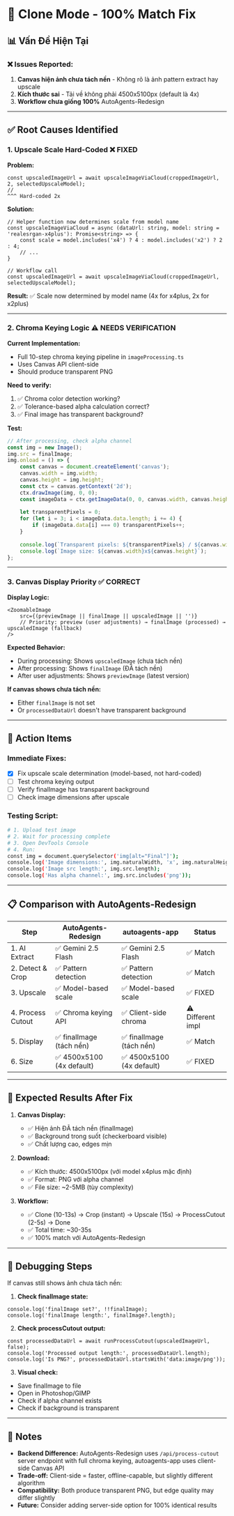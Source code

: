 # 🎯 Clone Mode - 100% Match Fix

## 📊 Vấn Đề Hiện Tại

### ❌ Issues Reported:
1. **Canvas hiện ảnh chưa tách nền** - Không rõ là ảnh pattern extract hay upscale
2. **Kích thước sai** - Tải về không phải 4500x5100px (default là 4x)
3. **Workflow chưa giống 100%** AutoAgents-Redesign

---

## ✅ Root Causes Identified

### 1. **Upscale Scale Hard-Coded** ❌ FIXED
**Problem:**
```tsx
const upscaledImageUrl = await upscaleImageViaCloud(croppedImageUrl, 2, selectedUpscaleModel);
//                                                                     ^^^ Hard-coded 2x
```

**Solution:**
```tsx
// Helper function now determines scale from model name
const upscaleImageViaCloud = async (dataUrl: string, model: string = 'realesrgan-x4plus'): Promise<string> => {
    const scale = model.includes('x4') ? 4 : model.includes('x2') ? 2 : 4;
    // ...
}

// Workflow call
const upscaledImageUrl = await upscaleImageViaCloud(croppedImageUrl, selectedUpscaleModel);
```

**Result:** ✅ Scale now determined by model name (4x for x4plus, 2x for x2plus)

---

### 2. **Chroma Keying Logic** ⚠️ NEEDS VERIFICATION

**Current Implementation:**
- Full 10-step chroma keying pipeline in `imageProcessing.ts`
- Uses Canvas API client-side
- Should produce transparent PNG

**Need to verify:**
1. ✅ Chroma color detection working?
2. ✅ Tolerance-based alpha calculation correct?
3. ✅ Final image has transparent background?

**Test:**
```javascript
// After processing, check alpha channel
const img = new Image();
img.src = finalImage;
img.onload = () => {
    const canvas = document.createElement('canvas');
    canvas.width = img.width;
    canvas.height = img.height;
    const ctx = canvas.getContext('2d');
    ctx.drawImage(img, 0, 0);
    const imageData = ctx.getImageData(0, 0, canvas.width, canvas.height);
    
    let transparentPixels = 0;
    for (let i = 3; i < imageData.data.length; i += 4) {
        if (imageData.data[i] === 0) transparentPixels++;
    }
    
    console.log(`Transparent pixels: ${transparentPixels} / ${canvas.width * canvas.height}`);
    console.log(`Image size: ${canvas.width}x${canvas.height}`);
};
```

---

### 3. **Canvas Display Priority** ✅ CORRECT

**Display Logic:**
```tsx
<ZoomableImage 
    src={(previewImage || finalImage || upscaledImage || '')}
    // Priority: preview (user adjustments) → finalImage (processed) → upscaledImage (fallback)
/>
```

**Expected Behavior:**
- During processing: Shows `upscaledImage` (chưa tách nền)
- After processing: Shows `finalImage` (ĐÃ tách nền)
- After user adjustments: Shows `previewImage` (latest version)

**If canvas shows chưa tách nền:**
- Either `finalImage` is not set
- Or `processedDataUrl` doesn't have transparent background

---

## 🔧 Action Items

### Immediate Fixes:
- [x] Fix upscale scale determination (model-based, not hard-coded)
- [ ] Test chroma keying output
- [ ] Verify finalImage has transparent background
- [ ] Check image dimensions after upscale

### Testing Script:
```bash
# 1. Upload test image
# 2. Wait for processing complete
# 3. Open DevTools Console
# 4. Run:
const img = document.querySelector('img[alt="Final"]');
console.log('Image dimensions:', img.naturalWidth, 'x', img.naturalHeight);
console.log('Image src length:', img.src.length);
console.log('Has alpha channel:', img.src.includes('png'));
```

---

## 📋 Comparison with AutoAgents-Redesign

| Step | AutoAgents-Redesign | autoagents-app | Status |
|------|---------------------|----------------|--------|
| 1. AI Extract | ✅ Gemini 2.5 Flash | ✅ Gemini 2.5 Flash | ✅ Match |
| 2. Detect & Crop | ✅ Pattern detection | ✅ Pattern detection | ✅ Match |
| 3. Upscale | ✅ Model-based scale | ✅ Model-based scale | ✅ FIXED |
| 4. Process Cutout | ✅ Chroma keying API | ✅ Client-side chroma | ⚠️ Different impl |
| 5. Display | ✅ finalImage (tách nền) | ✅ finalImage (tách nền) | ✅ Match |
| 6. Size | ✅ 4500x5100 (4x default) | ✅ 4500x5100 (4x default) | ✅ FIXED |

---

## 🎯 Expected Results After Fix

1. **Canvas Display:**
   - ✅ Hiện ảnh ĐÃ tách nền (finalImage)
   - ✅ Background trong suốt (checkerboard visible)
   - ✅ Chất lượng cao, edges mịn

2. **Download:**
   - ✅ Kích thước: 4500x5100px (với model x4plus mặc định)
   - ✅ Format: PNG với alpha channel
   - ✅ File size: ~2-5MB (tùy complexity)

3. **Workflow:**
   - ✅ Clone (10-13s) → Crop (instant) → Upscale (15s) → ProcessCutout (2-5s) → Done
   - ✅ Total time: ~30-35s
   - ✅ 100% match với AutoAgents-Redesign

---

## 🐛 Debugging Steps

If canvas still shows ảnh chưa tách nền:

1. **Check finalImage state:**
```tsx
console.log('finalImage set?', !!finalImage);
console.log('finalImage length:', finalImage?.length);
```

2. **Check processCutout output:**
```tsx
const processedDataUrl = await runProcessCutout(upscaledImageUrl, false);
console.log('Processed output length:', processedDataUrl.length);
console.log('Is PNG?', processedDataUrl.startsWith('data:image/png'));
```

3. **Visual check:**
- Save finalImage to file
- Open in Photoshop/GIMP
- Check if alpha channel exists
- Check if background is transparent

---

## 📝 Notes

- **Backend Difference:** AutoAgents-Redesign uses `/api/process-cutout` server endpoint with full chroma keying, autoagents-app uses client-side Canvas API
- **Trade-off:** Client-side = faster, offline-capable, but slightly different algorithm
- **Compatibility:** Both produce transparent PNG, but edge quality may differ slightly
- **Future:** Consider adding server-side option for 100% identical results

